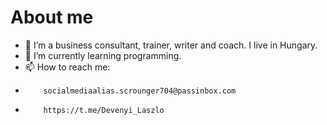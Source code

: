 # About me

- 🔭 I’m a business consultant, trainer, writer and coach. I live in Hungary.
- 🌱 I’m currently learning programming.
- 📫 How to reach me:
-         socialmediaalias.scrounger704@passinbox.com
-         https://t.me/Devenyi_Laszlo

